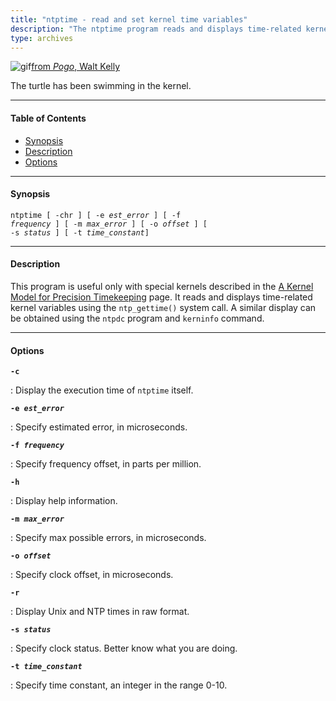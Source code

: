 ```yaml
---
title: "ntptime - read and set kernel time variables"
description: "The ntptime program reads and displays time-related kernel variables on systems which support the ntp_gettime() system call. A similar display can be obtained using the ntpdc program and kerninfo command."
type: archives
---
```


![gif](/documentation/pic/pogo5.gif)[from _Pogo_, Walt Kelly](/reflib/pictures/)

The turtle has been swimming in the kernel.

* * *

#### Table of Contents

*   [Synopsis](/documentation/4.2.8-series/ntptime/#synopsis)
*   [Description](/documentation/4.2.8-series/ntptime/#description)
*   [Options](/documentation/4.2.8-series/ntptime/#options)

* * *

#### Synopsis

<code>ntptime [ -chr ] [ -e _est_error_ ] [ -f _frequency_ ] [ -m _max_error_ ] [ -o _offset_ ] [ -s _status_ ] [ -t _time_constant_]</code>

* * *

#### Description

This program is useful only with special kernels described in the [A Kernel Model for Precision Timekeeping](/documentation/4.2.8-series/kern/) page. It reads and displays time-related kernel variables using the <code>ntp_gettime()</code> system call. A similar display can be obtained using the <code>ntpdc</code> program and <code>kerninfo</code> command.

* * *

#### Options

<code>**-c**</code>

: Display the execution time of <code>ntptime</code> itself.

<code>**-e _est_error_**</code>

: Specify estimated error, in microseconds.

<code>**-f _frequency_**</code>

: Specify frequency offset, in parts per million.

<code>**-h**</code>

: Display help information.

<code>**-m _max_error_**</code>

: Specify max possible errors, in microseconds.

<code>**-o _offset_**</code>

: Specify clock offset, in microseconds.

<code>**-r**</code>

: Display Unix and NTP times in raw format.

<code>**-s _status_**</code>

: Specify clock status. Better know what you are doing.

<code>**-t _time_constant_**</code>

: Specify time constant, an integer in the range 0-10.